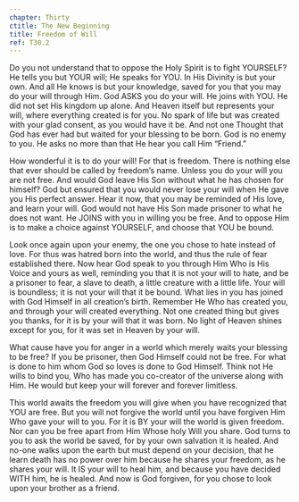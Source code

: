 ```yaml
---
chapter: Thirty
ctitle: The New Beginning
title: Freedom of Will
ref: T30.2
---
```


Do you not understand that to oppose the Holy Spirit is to fight
YOURSELF? He tells you but YOUR will; He speaks for YOU. In His Divinity
is but your own. And all He knows is but your knowledge, saved for you
that you may do your will through Him. God ASKS you do your will. He
joins with YOU. He did not set His kingdom up alone. And Heaven itself
but represents your will, where everything created is for you. No spark
of life but was created with your glad consent, as you would have it be.
And not one Thought that God has ever had but waited for your blessing
to be born. God is no enemy to you. He asks no more than that He hear
you call Him “Friend.”

How wonderful it is to do your will! For that is freedom. There is
nothing else that ever should be called by freedom’s name. Unless you do
your will you are not free. And would God leave His Son without what he
has chosen for himself? God but ensured that you would never lose your
will when He gave you His perfect answer. Hear it now, that you may be
reminded of His love, and learn your will. God would not have His Son
made prisoner to what he does not want. He JOINS with you in willing you
be free. And to oppose Him is to make a choice against YOURSELF, and
choose that YOU be bound.

Look once again upon your enemy, the one you chose to hate instead of
love. For thus was hatred born into the world, and thus the rule of fear
established there. Now hear God speak to you through Him Who is His
Voice and yours as well, reminding you that it is not your will to hate,
and be a prisoner to fear, a slave to death, a little creature with a
little life. Your will is boundless; it is not your will that it be
bound. What lies in you has joined with God Himself in all creation’s
birth. Remember He Who has created you, and through your will created
everything. Not one created thing but gives you thanks, for it is by
your will that it was born. No light of Heaven shines except for you,
for it was set in Heaven by your will.

What cause have you for anger in a world which merely waits your
blessing to be free? If you be prisoner, then God Himself could not be
free. For what is done to him whom God so loves is done to God Himself.
Think not He wills to bind you, Who has made you co-creator of the
universe along with Him. He would but keep your will forever and forever
limitless.

This world awaits the freedom you will give when you have recognized
that YOU are free. But you will not forgive the world until you have
forgiven Him Who gave your will to you. For it is BY your will the world
is given freedom. Nor can you be free apart from Him Whose holy Will you
share. God turns to you to ask the world be saved, for by your own
salvation it is healed. And no-one walks upon the earth but must depend
on your decision, that he learn death has no power over him because he
shares your freedom, as he shares your will. It IS your will to heal
him, and because you have decided WITH him, he is healed. And now is God
forgiven, for you chose to look upon your brother as a friend.

